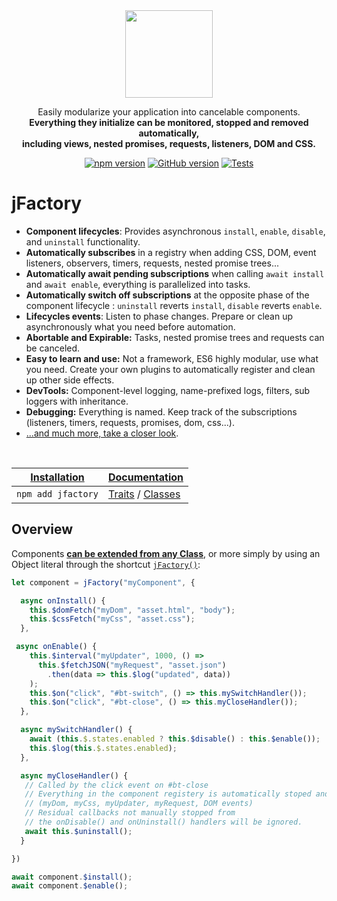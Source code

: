 <div align="center" markdown="1">
<img width="140" src="https://jfactory-es.github.io/jfactory/img/jFactory.png">

Easily modularize your application into cancelable components.<br>
<b>Everything they initialize can be monitored, stopped and removed automatically,<br>
including views, nested promises, requests, listeners, DOM and CSS.</b>

[![npm version](https://img.shields.io/npm/v/jfactory.svg)](https://www.npmjs.com/package/jfactory)
[![GitHub version](https://img.shields.io/github/package-json/v/jfactory-es/jfactory.svg?label=git)](https://github.com/jfactory-es/jfactory)
[![Tests](https://github.com/jfactory-es/jfactory/workflows/Node%20CI/badge.svg)](#implementation)

</div>

# jFactory

[//]: # (Easily transform any Object or Class into robust component.)
[//]: # (<img align="right" src="https://jfactory-es.github.io/jfactory/img/pic1.png">)
[//]: # (- Prevent expired asynchronous calls, such as nested promise trees and requests.)
[//]: # (- Improve promise chains with **Awaitable/Expirable nested Promise trees**.)

- **Component lifecycles**: Provides asynchronous `install`, `enable`, `disable`, and `uninstall` functionality.
- **Automatically subscribes** in a registry when adding CSS, DOM, event listeners, observers, timers, requests, nested promise trees...
- **Automatically await pending subscriptions** when calling `await install` and `await enable`, everything is parallelized into tasks.
- **Automatically switch off subscriptions** at the opposite phase of the component lifecycle : `uninstall` reverts `install`, `disable` reverts `enable`.
- **Lifecycles events**: Listen to phase changes. Prepare or clean up asynchronously what you need before automation. 
- **Abortable and Expirable:** Tasks, nested promise trees and requests can be canceled.
- **Easy to learn and use:** Not a framework, ES6 highly modular, use what you need. Create your own plugins to automatically register and clean up other side effects.
- **DevTools:** Component-level logging, name-prefixed logs, filters, sub loggers with inheritance. 
- **Debugging:** Everything is named. Keep track of the subscriptions (listeners, timers, requests, promises, dom, css...).
- [...and much more, take a closer look](https://github.com/jfactory-es/jfactory/blob/master/docs/index.md).

<div align="center">
<br>

 | [Installation](https://github.com/jfactory-es/jfactory/blob/master/docs/ref-import.md) | [Documentation](https://github.com/jfactory-es/jfactory/blob/master/docs/ref-index.md)                                                                                                                                |
 |----------------------------------------------------------------------------------------|-----------------------------------------------------------------------------------------------------------------------------------------------------------------------------------------------------------------------|
 | ```npm add jfactory```                                                                 | [Traits](https://github.com/jfactory-es/jfactory/tree/master/docs/ref-index.md#traits-component-features) / [Classes](https://github.com/jfactory-es/jfactory/tree/master/docs/ref-index.md#classes-internal-library) |

</div>

## Overview

Components **[can be extended from any Class](https://github.com/jfactory-es/jfactory/blob/master/docs/ref-components.md)**,
or more simply by using an Object literal through the shortcut [`jFactory()`](ref-components.md#create-a-component-literal):

```javascript
let component = jFactory("myComponent", {

  async onInstall() {
    this.$domFetch("myDom", "asset.html", "body");
    this.$cssFetch("myCss", "asset.css");
  },

 async onEnable() {
    this.$interval("myUpdater", 1000, () =>
      this.$fetchJSON("myRequest", "asset.json")
        .then(data => this.$log("updated", data))
    );
    this.$on("click", "#bt-switch", () => this.mySwitchHandler());
    this.$on("click", "#bt-close", () => this.myCloseHandler());
  },

  async mySwitchHandler() {
    await (this.$.states.enabled ? this.$disable() : this.$enable());
    this.$log(this.$.states.enabled);
  },

  async myCloseHandler() {
   // Called by the click event on #bt-close
   // Everything in the component registery is automatically stoped and removed:
   // (myDom, myCss, myUpdater, myRequest, DOM events)
   // Residual callbacks not manually stopped from 
   // the onDisable() and onUninstall() handlers will be ignored.    
   await this.$uninstall();
  }

})

await component.$install();
await component.$enable();
```
